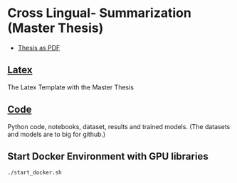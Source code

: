 # Cross Lingual- Summarization (Master Thesis)
- [Thesis as PDF](latex/template/ma.pdf)

## [Latex](latex/template)
The Latex Template with the Master Thesis

## [Code](src)
Python code, notebooks, dataset, results and trained models.
(The datasets and models are to big for github.) 

## Start Docker Environment with GPU libraries
```bash
./start_docker.sh
```


